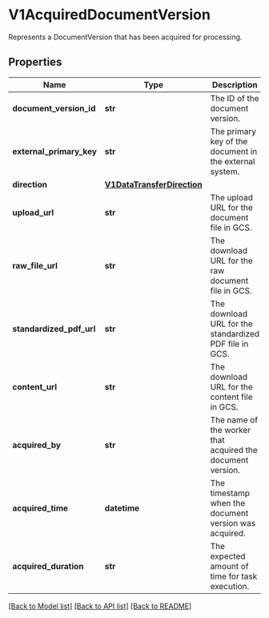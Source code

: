 # V1AcquiredDocumentVersion

Represents a DocumentVersion that has been acquired for processing.
## Properties
Name | Type | Description | Notes
------------ | ------------- | ------------- | -------------
**document_version_id** | **str** | The ID of the document version. | [optional] 
**external_primary_key** | **str** | The primary key of the document in the external system. | [optional] 
**direction** | [**V1DataTransferDirection**](V1DataTransferDirection.md) |  | [optional] 
**upload_url** | **str** | The upload URL for the document file in GCS. | [optional] 
**raw_file_url** | **str** | The download URL for the raw document file in GCS. | [optional] 
**standardized_pdf_url** | **str** | The download URL for the standardized PDF file in GCS. | [optional] 
**content_url** | **str** | The download URL for the content file in GCS. | [optional] 
**acquired_by** | **str** | The name of the worker that acquired the document version. | [optional] 
**acquired_time** | **datetime** | The timestamp when the document version was acquired. | [optional] 
**acquired_duration** | **str** | The expected amount of time for task execution. | [optional] 

[[Back to Model list]](../README.md#documentation-for-models) [[Back to API list]](../README.md#documentation-for-api-endpoints) [[Back to README]](../README.md)


